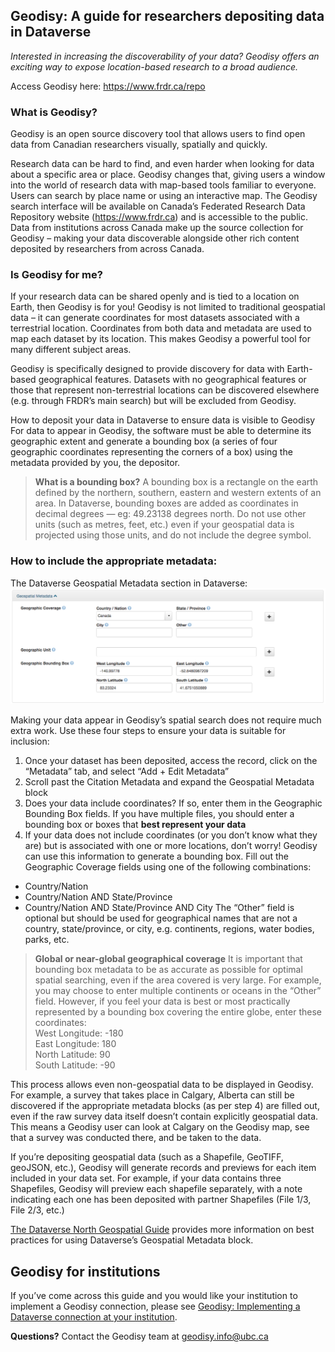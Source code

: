 ﻿## Geodisy: A guide for researchers depositing data in Dataverse

_Interested in increasing the discoverability of your data? Geodisy offers an exciting way to expose location-based research to a broad audience._


Access Geodisy here: <https://www.frdr.ca/repo>


### What is Geodisy?

Geodisy is an open source discovery tool that allows users to find open data from Canadian researchers visually, spatially and quickly.


Research data can be hard to find, and even harder when looking for data about a specific area or place. Geodisy changes that, giving users a window into the world of research data with map-based tools familiar to everyone. Users can search by place name or using an interactive map. The Geodisy search interface will be available on Canada’s Federated Research Data Repository website (<https://www.frdr.ca>) and is accessible to the public. Data from institutions across Canada make up the source collection for Geodisy – making your data discoverable alongside other rich content deposited by researchers from across Canada.


### Is Geodisy for me?

If your research data can be shared openly and is tied to a location on Earth, then Geodisy is for you! Geodisy is not limited to traditional geospatial data – it can generate coordinates for most datasets associated with a terrestrial location. Coordinates from both data and metadata are used to map each dataset by its location. This makes Geodisy a powerful tool for many different subject areas.


Geodisy is specifically designed to provide discovery for data with Earth-based geographical features. Datasets with no geographical features or those that represent non-terrestrial locations can be discovered elsewhere (e.g. through FRDR’s main search) but will be excluded from Geodisy.


How to deposit your data in Dataverse to ensure data is visible to Geodisy
For data to appear in Geodisy, the software must be able to determine its geographic extent and generate a bounding box (a series of four geographic coordinates representing the corners of a box) using the metadata provided by you, the depositor. 


>**What is a bounding box?**
>A bounding box is a rectangle on the earth defined by the northern, southern, eastern and western extents of an area. In Dataverse, bounding boxes are added as coordinates in decimal degrees — eg: 49.23138 degrees north. Do not use other units (such as metres, feet, etc.) even if your geospatial data is projected using those units, and do not include the degree symbol.


### How to include the appropriate metadata:
The Dataverse Geospatial Metadata section in Dataverse:  
![Dataverse Geospatial Metadata Block](images/GeospatialMetadataSample.png)

Making your data appear in Geodisy’s spatial search does not require much extra work. Use these four steps to ensure your data is suitable for inclusion:
1. Once your dataset has been deposited, access the record, click on the “Metadata” tab, and select “Add + Edit Metadata”
2. Scroll past the Citation Metadata and expand the Geospatial Metadata block
3. Does your data include coordinates? If so, enter them in the Geographic Bounding Box fields. If you have multiple files, you should enter a bounding box or boxes that **best represent your data**
4. If your data does not include coordinates (or you don’t know what they are) but is associated with one or more locations, don’t worry! Geodisy can use this information to generate a bounding box. Fill out the Geographic Coverage fields using one of the following combinations:
* Country/Nation
* Country/Nation AND State/Province
* Country/Nation AND State/Province AND City
The “Other” field is optional but should be used for geographical names that are not a country, state/province, or city, e.g. continents, regions, water bodies, parks, etc.


>**Global or near-global geographical coverage**
>It is important that bounding box metadata to be as accurate as possible for optimal spatial searching, even if the area covered is very large. For example, you may choose to enter multiple continents or oceans in the “Other” field. However, if you feel your data is best or most practically represented by a bounding box covering the entire globe, enter these coordinates:  
>West Longitude: -180  
>East Longitude: 180  
>North Latitude: 90  
>South Latitude: -90  

This process allows even non-geospatial data to be displayed in Geodisy. For example, a survey that takes place in Calgary, Alberta can still be discovered if the appropriate metadata blocks (as per step 4) are filled out, even if the raw survey data itself doesn’t contain explicitly geospatial data. This means a Geodisy user can look at Calgary on the Geodisy map, see that a survey was conducted there, and be taken to the data.

If you’re depositing geospatial data (such as a Shapefile, GeoTIFF, geoJSON, etc.), Geodisy will generate records and previews for each item included in your data set. For example, if your data contains three Shapefiles, Geodisy will preview each shapefile separately, with a note indicating each one has been deposited with partner Shapefiles (File 1/3, File 2/3, etc.) 


[The Dataverse North Geospatial Guide](https://test.invalid/UserGuide) provides more information on best practices for using Dataverse’s Geospatial Metadata block. 


## Geodisy for institutions
If you’ve come across this guide and you would like your institution to implement a Geodisy connection, please see [Geodisy: Implementing a Dataverse connection at your institution](https://somelink.invalid/ImplementationGuide).


**Questions?** Contact the Geodisy team at [geodisy.info@ubc.ca](mailto:geodisy.info@ubc.ca)
